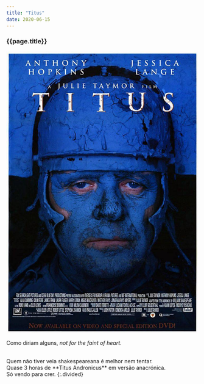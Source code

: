 ```yaml
---
title: "Titus"
date: 2020-06-15
---
```


### {{page.title}} ###
![titus](assets/images/film-list/flm_18.jpg)

Como diriam alguns, *not for the faint of heart*.

<br/>
Quem não tiver veia shakespeareana é melhor nem tentar.

<br/>
Quase 3 horas de **Titus Andronicus** em versão anacrónica.

<br/>
Só vendo para crer.
{:.divided}